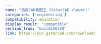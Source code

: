 ```yaml
---
name: "浩辰CAD看图王 (GstarCAD Viewer)"
categories: ['engineering']
compatibility: emulation
display_result: "Compatible"
version_from: "build250320"
link: https://yun.gstarcad.com/download/
---
```

